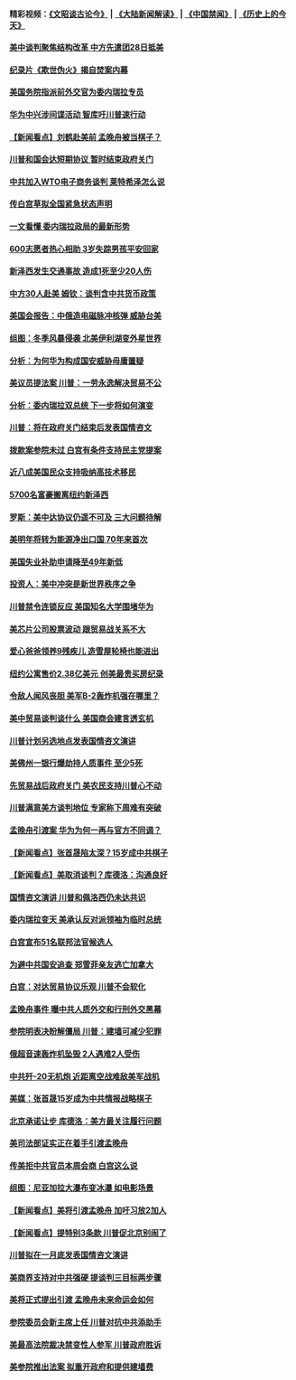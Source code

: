 #### 精彩视频：[《文昭谈古论今》](https://github.com/gfw-breaker/wenzhao/blob/master/README.md?t=01261230) | [《大陆新闻解读》](https://github.com/gfw-breaker/ntdtv-comedy/blob/master/README.md?t=01261230) | [《中国禁闻》](https://github.com/gfw-breaker/ntdtv-news/blob/master/README.md?t=01261230) | [《历史上的今天》](https://github.com/gfw-breaker/today-in-history/blob/master/README.md?t=01261230) 

#### [美中谈判聚焦结构改革 中方先遣团28日抵美](../pages/nsc412/n11003280.md?t=01261230) 

#### [纪录片《欺世伪火》揭自焚案内幕](../pages/nsc412/n11002664.md?t=01261230) 

#### [美国务院指派前外交官为委内瑞拉专员](../pages/nsc412/n11002915.md?t=01261230) 

#### [华为中兴涉间谍活动 智库吁川普速行动](../pages/nsc412/n11002224.md?t=01261230) 

#### [【新闻看点】刘鹤赴美前 孟晚舟被当棋子？](../pages/nsc412/n11002303.md?t=01261230) 

#### [川普和国会达短期协议 暂时结束政府关门](../pages/nsc412/n11002604.md?t=01261230) 

#### [中共加入WTO电子商务谈判 莱特希泽怎么说](../pages/nsc412/n11002384.md?t=01261230) 

#### [传白宫草拟全国紧急状态声明](../pages/nsc412/n11002553.md?t=01261230) 

#### [一文看懂 委内瑞拉政局的最新形势](../pages/nsc412/n11002529.md?t=01261230) 

#### [600志愿者热心相助 3岁失踪男孩平安回家](../pages/nsc412/n11001829.md?t=01261230) 

#### [新泽西发生交通事故 造成1死至少20人伤](../pages/nsc412/n11001578.md?t=01261230) 

#### [中方30人赴美 姆钦：谈判含中共货币政策](../pages/nsc412/n11000480.md?t=01261230) 

#### [美国会报告：中俄造电磁脉冲核弹 威胁台美](../pages/nsc412/n11001011.md?t=01261230) 

#### [组图：冬季风暴侵袭 北美伊利湖变外星世界](../pages/nsc412/n11000660.md?t=01261230) 

#### [分析：为何华为构成国安威胁毋庸置疑](../pages/nsc412/n10999862.md?t=01261230) 

#### [美议员提法案 川普：一劳永逸解决贸易不公](../pages/nsc412/n11000269.md?t=01261230) 

#### [分析：委内瑞拉双总统 下一步将如何演变](../pages/nsc412/n10999629.md?t=01261230) 

#### [川普：将在政府关门结束后发表国情咨文](../pages/nsc412/n11000030.md?t=01261230) 

#### [拨款案参院未过 白宫有条件支持民主党提案](../pages/nsc412/n10999946.md?t=01261230) 

#### [近八成美国民众支持吸纳高技术移民](../pages/nsc412/n10999709.md?t=01261230) 

#### [5700名富豪搬离纽约新泽西](../pages/nsc412/n10999915.md?t=01261230) 

#### [罗斯：美中达协议仍遥不可及 三大问题待解](../pages/nsc412/n10999637.md?t=01261230) 

#### [美明年将转为能源净出口国 70年来首次](../pages/nsc412/n10999710.md?t=01261230) 

#### [美国失业补助申请降至49年新低](../pages/nsc412/n10999698.md?t=01261230) 

#### [投资人：美中冲突是新世界秩序之争](../pages/nsc412/n10999607.md?t=01261230) 

#### [川普禁令连锁反应 美国知名大学围堵华为](../pages/nsc412/n10999500.md?t=01261230) 

#### [美芯片公司股票波动 跟贸易战关系不大](../pages/nsc412/n10999476.md?t=01261230) 

#### [爱心爸爸领养9残疾儿 造雪屋轮椅也能进出](../pages/nsc412/n10999179.md?t=01261230) 

#### [纽约公寓售价2.38亿美元 创美最贵买房纪录](../pages/nsc412/n10998973.md?t=01261230) 

#### [令敌人闻风丧胆 美军B-2轰炸机强在哪里？](../pages/nsc412/n10998237.md?t=01261230) 

#### [美中贸易谈判谈什么 美国商会建言透玄机](../pages/nsc412/n10997587.md?t=01261230) 

#### [川普计划另选地点发表国情咨文演讲](../pages/nsc412/n10997316.md?t=01261230) 

#### [美佛州一银行爆劫持人质事件 至少5死](../pages/nsc412/n10997282.md?t=01261230) 

#### [先贸易战后政府关门 美农民支持川普心不动](../pages/nsc412/n10997328.md?t=01261230) 

#### [川普满意美方谈判地位 专家称下周难有突破](../pages/nsc412/n10997361.md?t=01261230) 

#### [孟晚舟引渡案 华为为何一再与官方不同调？](../pages/nsc412/n10996914.md?t=01261230) 

#### [【新闻看点】张首晟陷太深？15岁成中共棋子](../pages/nsc412/n10997054.md?t=01261230) 

#### [【新闻看点】美取消谈判？库德洛：沟通良好](../pages/nsc412/n10997053.md?t=01261230) 

#### [国情咨文演讲 川普和佩洛西仍未达共识](../pages/nsc412/n10997243.md?t=01261230) 

#### [委内瑞拉变天 美承认反对派领袖为临时总统](../pages/nsc412/n10997224.md?t=01261230) 

#### [白宫宣布51名联邦法官候选人](../pages/nsc412/n10997228.md?t=01261230) 

#### [为避中共国安追查 郑雪菲亲友逃亡加拿大](../pages/nsc412/n10997240.md?t=01261230) 

#### [白宫：对达贸易协议乐观 川普不会软化](../pages/nsc412/n10997065.md?t=01261230) 

#### [孟晚舟事件 曝中共人质外交和行刑外交黑幕](../pages/nsc412/n10996956.md?t=01261230) 

#### [参院明表决盼解僵局 川普：建墙可减少犯罪](../pages/nsc412/n10996879.md?t=01261230) 

#### [俄超音速轰炸机坠毁 2人遇难2人受伤](../pages/nsc412/n10996464.md?t=01261230) 

#### [中共歼-20无机炮 近距离空战难敌美军战机](../pages/nsc412/n10996027.md?t=01261230) 

#### [美媒：张首晟15岁成为中共情报战略棋子](../pages/nsc412/n10995635.md?t=01261230) 

#### [北京承诺让步 库德洛：美方最关注履行问题](../pages/nsc412/n10995077.md?t=01261230) 

#### [美司法部证实正在着手引渡孟晚舟](../pages/nsc412/n10994658.md?t=01261230) 

#### [传美拒中共官员本周会商 白宫这么说](../pages/nsc412/n10994793.md?t=01261230) 

#### [组图：尼亚加拉大瀑布变冰瀑 如电影场景](../pages/nsc412/n10994753.md?t=01261230) 

#### [【新闻看点】美将引渡孟晚舟 加吁习放2加人](../pages/nsc412/n10994437.md?t=01261230) 

#### [【新闻看点】提特别3条款 川普促北京别闹了](../pages/nsc412/n10994438.md?t=01261230) 

#### [川普拟在一月底发表国情咨文演讲](../pages/nsc412/n10994722.md?t=01261230) 

#### [美商界支持对中共强硬 提谈判三目标两步骤](../pages/nsc412/n10994389.md?t=01261230) 

#### [美将正式提出引渡 孟晚舟未来命运会如何](../pages/nsc412/n10994576.md?t=01261230) 

#### [参院委员会新主席上任 川普对抗中共添助手](../pages/nsc412/n10994600.md?t=01261230) 

#### [美最高法院裁决禁变性人参军 川普政府胜诉](../pages/nsc412/n10994322.md?t=01261230) 

#### [美参院推出法案 拟重开政府和提供建墙费](../pages/nsc412/n10994283.md?t=01261230) 


